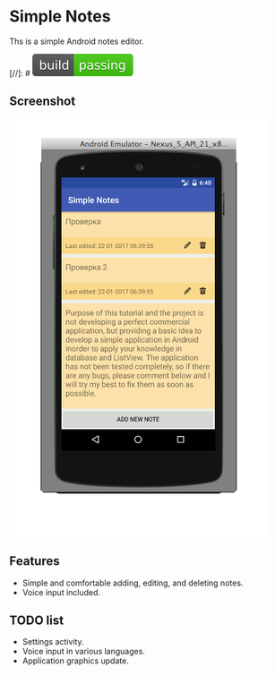 # Simple Notes

Ths is a simple Android notes editor.

[//]: # [![Build Status](/badge.svg?raw=true)](https://github.com/coffeeplanter/SimpleNotes)

## Screenshot

![Screenshot](/Screenshot.gif?raw=true "Screenshot")

## Features

* Simple and comfortable adding, editing, and deleting notes.
* Voice input included.

## TODO list

* Settings activity.
* Voice input in various languages.
* Application graphics update.
